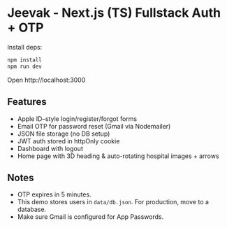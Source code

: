 # Jeevak - Next.js (TS) Fullstack Auth + OTP

 Install deps:
   ```bash
   npm install
   npm run dev
   ```
 Open http://localhost:3000

## Features
- Apple ID–style login/register/forgot forms
- Email OTP for password reset (Gmail via Nodemailer)
- JSON file storage (no DB setup)
- JWT auth stored in httpOnly cookie
- Dashboard with logout
- Home page with 3D heading & auto-rotating hospital images + arrows

## Notes
- OTP expires in 5 minutes.
- This demo stores users in `data/db.json`. For production, move to a database.
- Make sure Gmail is configured for App Passwords.
